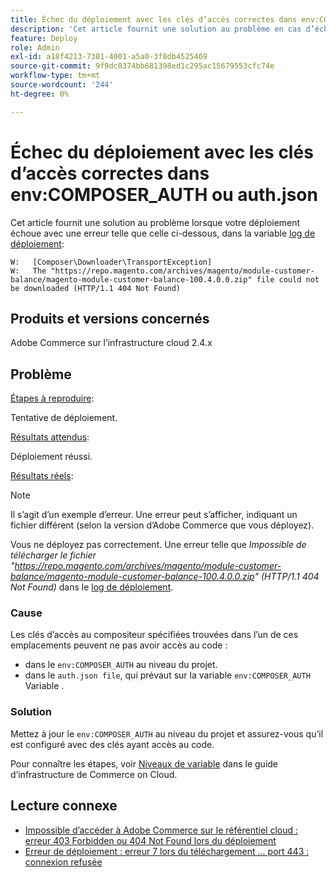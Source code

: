 ```yaml
---
title: Échec du déploiement avec les clés d’accès correctes dans env:COMPOSER_AUTH ou auth.json
description: 'Cet article fournit une solution au problème en cas d’échec du déploiement avec l’erreur suivante : "Le fichier https://repo.magento.com/archives/magento/module-customer-balance/magento-module-customer-balance-100.4.0.0.zip n’a pas pu être téléchargé (HTTP/1.1 404 Not Found)".'
feature: Deploy
role: Admin
exl-id: a18f4213-7381-4001-a5a0-3f8db4525469
source-git-commit: 9f9dc8374bb681398ed1c295ac15679553cfc74e
workflow-type: tm+mt
source-wordcount: '244'
ht-degree: 0%

---
```


# Échec du déploiement avec les clés d’accès correctes dans env:COMPOSER_AUTH ou auth.json

Cet article fournit une solution au problème lorsque votre déploiement échoue avec une erreur telle que celle ci-dessous, dans la variable [log de déploiement](/docs/commerce-cloud-service/user-guide/develop/test/log-locations#deploy-log):

```
W:   [Composer\Downloader\TransportException]
W:   The "https://repo.magento.com/archives/magento/module-customer-balance/magento-module-customer-balance-100.4.0.0.zip" file could not be downloaded (HTTP/1.1 404 Not Found)
```

## Produits et versions concernés

Adobe Commerce sur l’infrastructure cloud 2.4.x

## Problème

<u>Étapes à reproduire</u>:

Tentative de déploiement.

<u>Résultats attendus</u>:

Déploiement réussi.

<u>Résultats réels</u>:

>[!NOTE]
>
>Il s’agit d’un exemple d’erreur. Une erreur peut s’afficher, indiquant un fichier différent (selon la version d’Adobe Commerce que vous déployez).

Vous ne déployez pas correctement. Une erreur telle que *Impossible de télécharger le fichier &quot;https://repo.magento.com/archives/magento/module-customer-balance/magento-module-customer-balance-100.4.0.0.zip&quot; (HTTP/1.1 404 Not Found)* dans le [log de déploiement](/docs/commerce-cloud-service/user-guide/develop/test/log-locations#deploy-log).

### Cause

Les clés d’accès au compositeur spécifiées trouvées dans l’un de ces emplacements peuvent ne pas avoir accès au code :

* dans le `env:COMPOSER_AUTH` au niveau du projet.
* dans le `auth.json file`, qui prévaut sur la variable `env:COMPOSER_AUTH` Variable .

### Solution

Mettez à jour le `env:COMPOSER_AUTH` au niveau du projet et assurez-vous qu’il est configuré avec des clés ayant accès au code.

Pour connaître les étapes, voir [Niveaux de variable](https://experienceleague.adobe.com/en/docs/commerce-cloud-service/user-guide/configure/env/variable-levels) dans le guide d’infrastructure de Commerce on Cloud.

## Lecture connexe

* [Impossible d’accéder à Adobe Commerce sur le référentiel cloud : erreur 403 Forbidden ou 404 Not Found lors du déploiement](/docs/commerce-knowledge-base/kb/troubleshooting/deployment/magento-commerce-cloud-repo-could-not-be-accessed-403-forbidden-or-404-not-found-error-when-deploying.html)
* [Erreur de déploiement : erreur 7 lors du téléchargement ... port 443 : connexion refusée](/help/troubleshooting/deployment/deployment-error-downloading-connection-refused-adobe-commerce.md)
